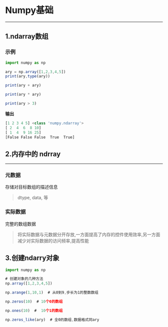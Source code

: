 # Numpy基础
---
## 1.ndarray数组
### 示例
```javascript
import numpy as np

ary = np.array([1,2,3,4,5])
print(ary,type(ary))

print(ary + ary)

print(ary * ary)

print(ary > 3)
```
**输出**
```javascript
[1 2 3 4 5] <class 'numpy.ndarray'>
[ 2  4  6  8 10]
[ 1  4  9 16 25]
[False False False  True  True]
```
## 2.内存中的 ndrray
---
### 元数据
存储对目标数组的描述信息
> dtype, data, 等

### 实际数据
完整的数组数据
> 将实际数据与元数据分开存放,一方面提高了内存的控件使用效率,另一方面减少对实际数据的访问频率,提高性能

## 3.创建ndarry对象
```javascript
import numpy as np

# 创建对象的几种方法
np.array([1,2,3,4,5])

np.arange(1,10,1)  # 从0到9,步长为1的整数数组

np.zeros(10)  # 10个0的数组

np.ones(10)  #  10个1的数组

np.zeros_like(ary)  # 全0的数组,数据格式同ary
```
